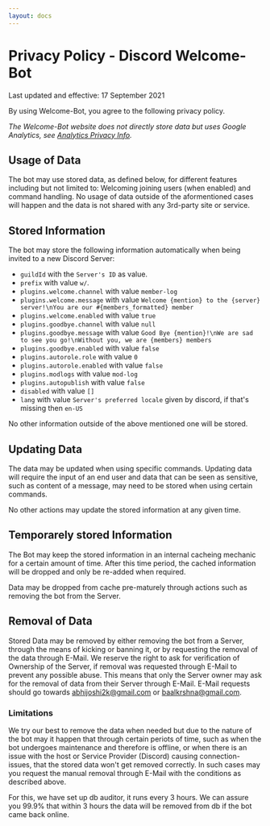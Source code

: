 ```yaml
---
layout: docs
---
```


# Privacy Policy - Discord Welcome-Bot

Last updated and effective: 17 September 2021

By using Welcome-Bot, you agree to the following privacy policy.

*The Welcome-Bot website does not directly store data but uses Google Analytics, see [Analytics Privacy Info](https://policies.google.com/technologies/partner-sites).*

## Usage of Data

The bot may use stored data, as defined below, for different features including but not limited to: Welcoming joining users (when enabled) and command handling.
No usage of data outside of the aformentioned cases will happen and the data is not shared with any 3rd-party site or service.

## Stored Information

The bot may store the following information automatically when being invited to a new Discord Server:

- `guildId` with the `Server's ID` as value.
- `prefix` with value `w/`.
- `plugins.welcome.channel` with value `member-log`
- `plugins.welcome.message` with value `Welcome {mention} to the {server} server!\nYou are our #{members_formatted} member`
- `plugins.welcome.enabled` with value `true`
- `plugins.goodbye.channel` with value `null`
- `plugins.goodbye.message` with value `Good Bye {mention}!\nWe are sad to see you go!\nWithout you, we are {members} members`
- `plugins.goodbye.enabled` with value `false`
- `plugins.autorole.role` with value `0`
- `plugins.autorole.enabled` with value `false`
- `plugins.modlogs` with value `mod-log`
- `plugins.autopublish` with value `false`
- `disabled` with value `[]`
- `lang` with value `Server's preferred locale` given by discord, if that's missing then `en-US`

No other information outside of the above mentioned one will be stored.

## Updating Data

The data may be updated when using specific commands.
Updating data will require the input of an end user and data that can be seen as sensitive, such as content of a message, may need to be stored when using certain commands.

No other actions may update the stored information at any given time.

## Temporarely stored Information

The Bot may keep the stored information in an internal cacheing mechanic for a certain amount of time.
After this time period, the cached information will be dropped and only be re-added when required.

Data may be dropped from cache pre-maturely through actions such as removing the bot from the Server.

## Removal of Data

Stored Data may be removed by either removing the bot from a Server, through the means of kicking or banning it, or by requesting the removal of the data through E-Mail.
We reserve the right to ask for verification of Ownership of the Server, if removal was requested through E-Mail to prevent any possible abuse. This means that only the Server owner may ask for the removal of data from their Server through E-Mail.
E-Mail requests should go towards abhijoshi2k@gmail.com or baalkrshna@gmail.com.

### Limitations

We try our best to remove the data when needed but due to the nature of the bot may it happen that through certain periots of time, such as when the bot undergoes maintenance and therefore is offline, or when there is an issue with the host or Service Provider (Discord) causing connection-issues, that the stored data won't get removed correctly.
In such cases may you request the manual removal through E-Mail with the conditions as described above.

For this, we have set up db auditor, it runs every 3 hours. We can assure you 99.9% that within 3 hours the data will be removed from db if the bot came back online.

